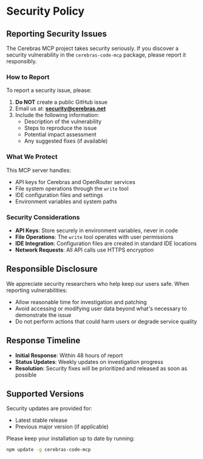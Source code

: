 # Security Policy

## Reporting Security Issues

The Cerebras MCP project takes security seriously. If you discover a security vulnerability in the `cerebras-code-mcp` package, please report it responsibly.

### How to Report

To report a security issue, please:

1. **Do NOT** create a public GitHub issue
2. Email us at: **security@cerebras.net**
3. Include the following information:
   - Description of the vulnerability
   - Steps to reproduce the issue
   - Potential impact assessment
   - Any suggested fixes (if available)

### What We Protect

This MCP server handles:
- API keys for Cerebras and OpenRouter services
- File system operations through the `write` tool
- IDE configuration files and settings
- Environment variables and system paths

### Security Considerations

- **API Keys**: Store securely in environment variables, never in code
- **File Operations**: The `write` tool operates with user permissions
- **IDE Integration**: Configuration files are created in standard IDE locations
- **Network Requests**: All API calls use HTTPS encryption

## Responsible Disclosure

We appreciate security researchers who help keep our users safe. When reporting vulnerabilities:

- Allow reasonable time for investigation and patching
- Avoid accessing or modifying user data beyond what's necessary to demonstrate the issue
- Do not perform actions that could harm users or degrade service quality

## Response Timeline

- **Initial Response**: Within 48 hours of report
- **Status Updates**: Weekly updates on investigation progress
- **Resolution**: Security fixes will be prioritized and released as soon as possible

## Supported Versions

Security updates are provided for:
- Latest stable release
- Previous major version (if applicable)

Please keep your installation up to date by running:
```bash
npm update -g cerebras-code-mcp
```